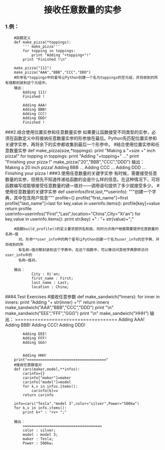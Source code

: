 # <center/>接收任意数量的实参 #

### 1.例：
		#函数定义
		def make_pizza(*toppings):
			''' make_pizza'''
			for topping in toppings:
				print "Adding "+topping+"!"
			print "Finished !\n"

		make_pizza("111")
		make_pizza("AAA","BBB","CCC","DDD")
		#形参名*toppings中的星号让Python创建一个名为toppings的空元组，并将收到的所有值都封装到这个元组中。
		输出：
			Adding 111!
			Finished !

			Adding AAA!
			Adding BBB!
			Adding CCC!
			Adding DDD!
			Finished !

###2.结合使用位置实参和任意数量实参
   如果要让函数接受不同类型的实参，必须在函数定义中将接纳任意数量实参的形参放在最后。Python先匹配位置实参和关键字实参，再将余下的实参都收集到最后一个形参中。
		#结合使用位置实参和任意数量实参
		def make_pizza(size,*toppings):
			print "Making a "+size +" inch pizza!"
			for topping in toppings:
				print "Adding "+topping+" ..."
			print "Finishing your pizza !"
		make_pizza("20","BBB","CCC","DDD")
		输出：
				Making a 20 inch pizza!
				Adding BBB ...
				Adding CCC ...
				Adding DDD ...
				Finishing your pizza !
###3.使用任意数量的关键字实参
有时候，需要接受任意数量的实参，但预先不知道传递给函数的会是什么样的信息。在这种情况下，可将函数编写成能够接受任意数量的键—值对——调用语句提供了多少就接受多少。
		#使用任意数量的关键字实参
		def userinfos(first,last,**userinfo):
			"""创建一个字典，其中包含用户信息"""
			profile={}
			profile["first_name"]=first
			profile["last_name"]=last
			for key,value in userinfo.items():
				profile[key]=value
			return profile
		userinfo=userinfos("First","Last",location="China",City="Xi'an")
		for key,value in userinfo.items():
			print str(key) +" : "+ str(value)+";"

		#函数build_profile()的定义要求提供名和姓，同时允许用户根据需要提供任意数量的名称—值 
		  对。形参**user_info中的两个星号让Python创建一个名为user_info的空字典，并将收到的所
		  有名称—值对都封装到这个字典中。在这个函数中，可以像访问其他字典那样访问user_info中的
		  名称—值对。

		输出：
				City : Xi'an;
				first_name : First;
				last_name : Last;
				location : China;

###4.Test Exercises
		#接收任意参数
		def make_sandwich(*inners):
			for inner in inners:
				print "Adding "+ str(inner) +"!"
			return inners
		make_sandwich("AAA","BBB","CCC","DDD")
		print "\n"
		make_sandwich("EEE","FFF","GGG")
		print "\n"
		make_sandwich("HHH")
		输出：
			====================================
			Adding AAA!
			Adding BBB!
			Adding CCC!
			Adding DDD!
			
			
			Adding EEE!
			Adding FFF!
			Adding GGG!
			
			
			Adding HHH!
		print"===================================="
		#接收任意键值对
		def cars(maker,model,**infos):
			carinfo={}
			carinfo["maker"]=maker
			carinfo["model"]=model
			for k,v in infos.items():
				carinfo[k]=v
			return carinfo
		
		info=cars("Tesla","model 3",color="silver",Power="500kw")
		for k,v in info.items():
			print k+" : "+v+ ";"
		
		输出：
			====================================
			color : silver;
			model : model 3;
			maker : Tesla;
			Power : 500kw;

			

			

